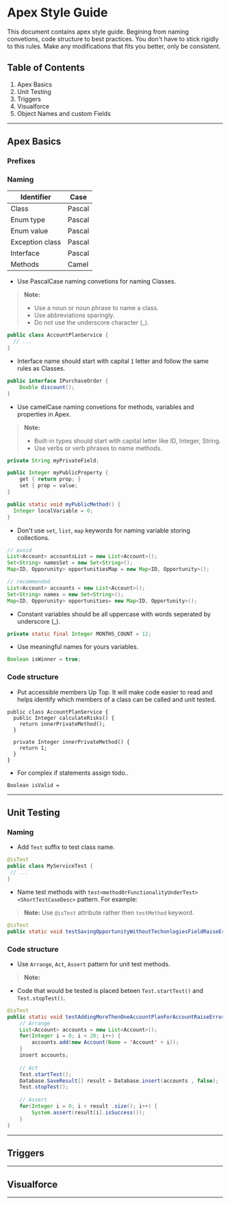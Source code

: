 # Apex Style Guide #

This document contains apex style guide. Begining from naming convetions, code structure to best practices. You don't have to stick rigidly to this rules. Make any modifications that fits you better, only be consistent.

## Table of Contents ##

1. Apex Basics
2. Unit Testing
3. Triggers
4. Visualforce
5. Object Names and custom Fields

----------

## Apex Basics ##

###  Prefixes ###




###  Naming ###

Identifier 	  | Case
------------- | -------------
Class | Pascal
Enum type  | Pascal
Enum value| Pascal
Exception class | Pascal
Interface  | Pascal
Methods | Camel


- Use PascalCase naming convetions for naming Classes.

> **Note:**  
> - Use a noun or noun phrase to name a class.
> - Use abbreviations sparingly.
> - Do not use the underscore character (_).

```java
public class AccountPlanService {
  // ...
}
```

- Interface name should start with capital  `I` letter and follow the same rules as Classes. 
```java
public interface IPurchaseOrder {
    Double discount();
}
```

- Use camelCase naming convetions for methods, variables and properties in Apex.

> **Note:**  
> - Built-in types should start with capital letter like ID, Integer, String. 
> - Use verbs or verb phrases to name methods.

```java
private String myPrivateField;

public Integer myPublicProperty {
	get { return prop; }
	set { prop = value;
}

public static void myPublicMethod() {
  Integer localVariable = 0;
}
```

- Don't use `set`, `list`, `map` keywords for naming variable storing collections.
```java
// avoid
List<Account> accountsList = new List<Account>();
Set<String> namesSet = new Set<String>();
Map<ID, Opporunity> opportunitiesMap = new Map<ID, Opportunity>();

// recommended 
List<Account> accounts = new List<Account>();
Set<String> names = new Set<String>();
Map<ID, Opporunity> opportunities= new Map<ID, Opportunity>();
```

- Constant variables should be all uppercase with words seperated by underscore (_).
```java
private static final Integer MONTHS_COUNT = 12;
```

- Use meaningful names for yours variables.
```java
Boolean isWinner = true;
```

### Code structure ###

- Put accessible members Up Top. It will make code easier to read and helps identify which members of a class can be called and unit tested.

```
public class AccountPlanService {
  public Integer calculateRisks() {
    return innerPrivateMethod();
  }
  
  private Integer innerPrivateMethod() {
    return 1;
  }
}
```

- For complex if statements assign todo..

```
Boolean isValid = 
```
----------

## Unit Testing ##

### Naming ###

- Add `Test` suffix to test class name.

```java
@isTest
public class MyServiceTest {
 // ...
}
```

- Name test methods with `test<methodOrFunctionalityUnderTest><ShortTestCaseDesc>` pattern. For example: 

> **Note:**  Use `@isTest` attribute rather then `testMethod` keyword.
```java
@isTest
public static void testSavingOpportunityWithoutTechonlogiesFieldRaiseError() {}
```

### Code structure ###

- Use `Arrange`, `Act`, `Assert` pattern for unit test methods.

> **Note:**  
- Code that would be tested is placed beteen `Test.startTest()` and `Test.stopTest()`.

```java
@isTest
public static void testAddingMoreThenOneAccountPlanForAccountRaiseError() {
    // Arrange
    List<Account> accounts = new List<Account>();
    for(Integer i = 0; i < 20; i++) {
        accounts.add(new Account(Name = 'Account' + i));
    }
    insert accounts;
    
    // Act
    Test.startTest();
    Database.SaveResult[] result = Database.insert(accounts , false);
    Test.stopTest();
    
    // Assert                
    for(Integer i = 0; i < result .size(); i++) {         
        System.assert(result[i].isSuccess());
    }
}  
```

----------

Triggers
--------

----------

Visualforce
--------

----------
